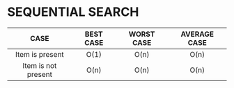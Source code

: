 # SEQUENTIAL SEARCH

|         CASE        | BEST CASE | WORST CASE | AVERAGE CASE |
|:-------------------:|:---------:|:----------:|:------------:|
|   Item is present   |    O(1)   |    O(n)    |     O(n)     |
| Item is not present |    O(n)   |    O(n)    |     O(n)     |
